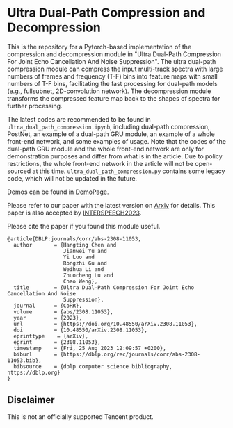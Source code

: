 # Ultra Dual-Path Compression and Decompression

This is the repository for a Pytorch-based implementation of the compression and decompression module in "Ultra Dual-Path Compression For Joint Echo Cancellation And Noise Suppression". The ultra dual-path compression module can compress the input multi-track spectra with large numbers of frames and frequency (T-F) bins into feature maps with small numbers of T-F bins, facilitating the fast processing for dual-path models (e.g., fullsubnet, 2D-convolution network). The decompression module transforms the compressed feature map back to the shapes of spectra for further processing. 

The latest codes are recommended to be found in `ultra_dual_path_compression.ipynb`, including dual-path compression, PostNet, an example of a dual-path GRU module, an example of a whole front-end network, and some examples of usage. Note that the codes of the dual-path GRU module and the whole front-end network are only for demonstration purposes and differ from what is in the article. Due to policy restrictions, the whole front-end network in the article will not be open-sourced at this time. `ultra_dual_path_compression.py` contains some legacy code, which will not be updated in the future.

Demos can be found in [DemoPage](https://hangtingchen.github.io/ultra_dual_path_compression.github.io/).

Please refer to our paper with the latest version on [Arxiv](https://arxiv.org/abs/2308.11053) for details. This paper is also accepted by [INTERSPEECH2023](https://www.isca-speech.org/archive/interspeech_2023/chen23t_interspeech.html).

Please cite the paper if you found this module useful.
```
@article{DBLP:journals/corr/abs-2308-11053,
  author       = {Hangting Chen and
                  Jianwei Yu and
                  Yi Luo and
                  Rongzhi Gu and
                  Weihua Li and
                  Zhuocheng Lu and
                  Chao Weng},
  title        = {Ultra Dual-Path Compression For Joint Echo Cancellation And Noise
                  Suppression},
  journal      = {CoRR},
  volume       = {abs/2308.11053},
  year         = {2023},
  url          = {https://doi.org/10.48550/arXiv.2308.11053},
  doi          = {10.48550/arXiv.2308.11053},
  eprinttype    = {arXiv},
  eprint       = {2308.11053},
  timestamp    = {Fri, 25 Aug 2023 12:09:57 +0200},
  biburl       = {https://dblp.org/rec/journals/corr/abs-2308-11053.bib},
  bibsource    = {dblp computer science bibliography, https://dblp.org}
}
```

## Disclaimer
This is not an officially supported Tencent product.
